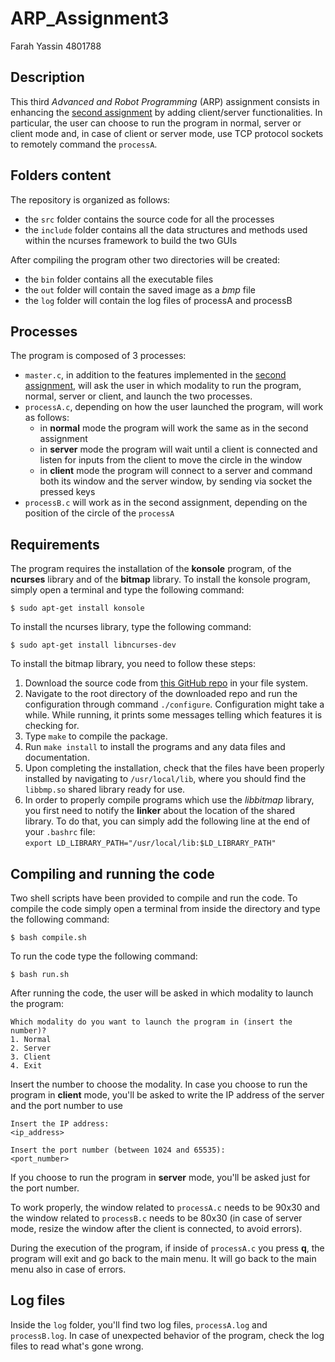 # ARP_Assignment3
Farah Yassin 4801788

## Description
This third *Advanced and Robot Programming* (ARP) assignment consists in enhancing the [second assignment](https://github.com/yassinfrh/ARP-Assignment2) by adding client/server functionalities. In particular, the user can choose to run the program in normal, server or client mode and, in case of client or server mode, use TCP protocol sockets to remotely command the `processA`.

## Folders content
The repository is organized as follows:
- the `src` folder contains the source code for all the processes
- the `include` folder contains all the data structures and methods used within the ncurses framework to build the two GUIs

After compiling the program other two directories will be created:

- the `bin` folder contains all the executable files
- the `out` folder will contain the saved image as a *bmp* file
- the `log` folder will contain the log files of processA and processB

## Processes
The program is composed of 3 processes:
-  `master.c`, in addition to the features implemented in the [second assignment](https://github.com/yassinfrh/ARP-Assignment2), will ask the user in which modality to run the program, normal, server or client, and launch the two processes.
-  `processA.c`, depending on how the user launched the program, will work as follows:
    - in **normal** mode the program will work the same as in the second assignment 
    - in **server** mode the program will wait until a client is connected and listen for inputs from the client to move the circle in the window
    - in **client** mode the program will connect to a server and command both its window and the server window, by sending via socket the pressed keys
-  `processB.c` will work as in the second assignment, depending on the position of the circle of the `processA`

## Requirements
The program requires the installation of the **konsole** program, of the **ncurses** library and of the **bitmap** library. To install the konsole program, simply open a terminal and type the following command:
```console
$ sudo apt-get install konsole
```
To install the ncurses library, type the following command:
```console
$ sudo apt-get install libncurses-dev
```

To install the bitmap library, you need to follow these steps:
1. Download the source code from [this GitHub repo](https://github.com/draekko/libbitmap.git) in your file system.
2. Navigate to the root directory of the downloaded repo and run the configuration through command ```./configure```. Configuration might take a while.  While running, it prints some messages telling which features it is checking for.
3. Type ```make``` to compile the package.
4. Run ```make install``` to install the programs and any data files and documentation.
5. Upon completing the installation, check that the files have been properly installed by navigating to ```/usr/local/lib```, where you should find the ```libbmp.so``` shared library ready for use.
6. In order to properly compile programs which use the *libbitmap* library, you first need to notify the **linker** about the location of the shared library. To do that, you can simply add the following line at the end of your ```.bashrc``` file:      
```export LD_LIBRARY_PATH="/usr/local/lib:$LD_LIBRARY_PATH"```

## Compiling and running the code
Two shell scripts have been provided to compile and run the code. To compile the code simply open a terminal from inside the directory and type the following command:
```console
$ bash compile.sh
```
To run the code type the following command:
```console
$ bash run.sh
```
After running the code, the user will be asked in which modality to launch the program:

    Which modality do you want to launch the program in (insert the number)?
    1. Normal
    2. Server
    3. Client
    4. Exit

Insert the number to choose the modality. In case you choose to run the program in **client** mode, you'll be asked to write the IP address of the server and the port number to use

    Insert the IP address:
    <ip_address>

    Insert the port number (between 1024 and 65535):
    <port_number>

If you choose to run the program in **server** mode, you'll be asked just for the port number.

To work properly, the window related to `processA.c` needs to be 90x30 and the window related to `processB.c` needs to be 80x30 (in case of server mode, resize the window after the client is connected, to avoid errors).

During the execution of the program, if inside of `processA.c` you press **q**, the program will exit and go back to the main menu. It will go back to the main menu also in case of errors.

## Log files
Inside the `log` folder, you'll find two log files, `processA.log` and `processB.log`. In case of unexpected behavior of the program, check the log files to read what's gone wrong.